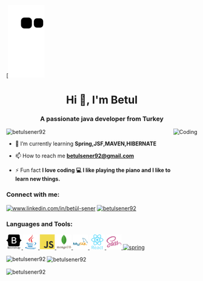 [![MasterHead](https://raw.githubusercontent.com/ghosharnab00/ghosharnab00/output/github-contribution-grid-snake.svg)
<h1 align="center">Hi 👋, I'm Betul</h1>
<h3 align="center">A passionate java developer from Turkey</h3>
<img align="right" alt="Coding" witdh="100" height="200" src="https://cdn.dribbble.com/users/4055494/screenshots/15215756/media/d2b66c4ca0192aa26d103448b3d1518b.gif">

<p align="left"> <img src="https://komarev.com/ghpvc/?username=betulsener92&label=Profile%20views&color=0e75b6&style=flat" alt="betulsener92" /> </p>

- 🌱 I’m currently learning **Spring,JSF,MAVEN,HIBERNATE**

- 📫 How to reach me **betulsener92@gmail.com**

- ⚡ Fun fact **I love coding 💻 I like playing the piano and I like to learn new things.**

<h3 align="left">Connect with me:</h3>
<p align="left">
<a href="https://linkedin.com/in/www.linkedin.com/in/betül-şener" target="blank"><img align="center" src="https://raw.githubusercontent.com/rahuldkjain/github-profile-readme-generator/master/src/images/icons/Social/linked-in-alt.svg" alt="www.linkedin.com/in/betül-şener" height="30" width="40" /></a>
<a href="https://www.hackerrank.com/betulsener92" target="blank"><img align="center" src="https://raw.githubusercontent.com/rahuldkjain/github-profile-readme-generator/master/src/images/icons/Social/hackerrank.svg" alt="betulsener92" height="30" width="40" /></a>
</p>

<h3 align="left">Languages and Tools:</h3>
<p align="left"> <a href="https://getbootstrap.com" target="_blank" rel="noreferrer"> <img src="https://raw.githubusercontent.com/devicons/devicon/master/icons/bootstrap/bootstrap-plain-wordmark.svg" alt="bootstrap" width="40" height="40"/> </a> <a href="https://www.java.com" target="_blank" rel="noreferrer"> <img src="https://raw.githubusercontent.com/devicons/devicon/master/icons/java/java-original.svg" alt="java" width="40" height="40"/> </a> <a href="https://developer.mozilla.org/en-US/docs/Web/JavaScript" target="_blank" rel="noreferrer"> <img src="https://raw.githubusercontent.com/devicons/devicon/master/icons/javascript/javascript-original.svg" alt="javascript" width="40" height="40"/> </a> <a href="https://www.mongodb.com/" target="_blank" rel="noreferrer"> <img src="https://raw.githubusercontent.com/devicons/devicon/master/icons/mongodb/mongodb-original-wordmark.svg" alt="mongodb" width="40" height="40"/> </a> <a href="https://www.mysql.com/" target="_blank" rel="noreferrer"> <img src="https://raw.githubusercontent.com/devicons/devicon/master/icons/mysql/mysql-original-wordmark.svg" alt="mysql" width="40" height="40"/> </a> <a href="https://reactjs.org/" target="_blank" rel="noreferrer"> <img src="https://raw.githubusercontent.com/devicons/devicon/master/icons/react/react-original-wordmark.svg" alt="react" width="40" height="40"/> </a> <a href="https://sass-lang.com" target="_blank" rel="noreferrer"> <img src="https://raw.githubusercontent.com/devicons/devicon/master/icons/sass/sass-original.svg" alt="sass" width="40" height="40"/> </a> <a href="https://spring.io/" target="_blank" rel="noreferrer"> <img src="https://www.vectorlogo.zone/logos/springio/springio-icon.svg" alt="spring" width="40" height="40"/> </a> </p>

<p><img align="left" src="https://github-readme-stats.vercel.app/api/top-langs?username=betulsener92&show_icons=true&locale=en&layout=compact" alt="betulsener92" /></p>

<p>&nbsp;<img align="center" src="https://github-readme-stats.vercel.app/api?username=betulsener92&show_icons=true&locale=en" alt="betulsener92" /></p>

<p><img align="center" src="https://github-readme-streak-stats.herokuapp.com/?user=betulsener92&" alt="betulsener92" /></p>

